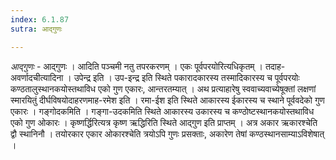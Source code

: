 ```yaml
---
index: 6.1.87
sutra: आद्गुणः

---
```

_आद्गुणः_ - आद्गुणः । आदिति पञ्चमी नतु तपरकरणम् । एकः पूर्वपरयोरित्यधिकृतम् । तदाह-अवर्णादचीत्यादिना । उपेन्द्र इति । उप-इन्द्र इति स्थिते पकारादकारस्य तस्मादिकारस्य च पूर्वपरयोः कण्ठतालुस्थानकयोस्तथाविध एको गुण एकारः, आन्तरतम्यात् । अथ प्रत्याहारेषु स्ववाच्यवाच्येषूक्तां लक्षणां स्मारयितुं दीर्घविषयोदाहरणमाह-रमेश इति । रमा-ईश इति स्थिते आकारस्य ईकारस्य च स्थाने पूर्ववदेको गुण एकारः । गङ्गोदकमिति । गङ्गा-उदकमिति स्थिते आकारस्य उकारस्य च कण्ठोष्टस्थानकयोस्तथाविध एको गुण ओकारः । कृष्णर्द्धिरित्यत्र कृष्ण ऋद्धिरिति स्थिते आद्गुण इति प्राप्तम् । अत्र अकार ऋकारश्चेति द्वौ स्थानिनौ । तयोरकार एकार ओकारश्चेति त्रयोऽपि गुणः प्रसक्ताः, अकारेण तेषां कण्ठस्थानसाम्याऽविशेषात् ।